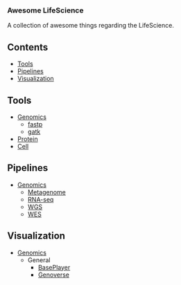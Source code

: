 ### **Awesome LifeScience**

A collection of awesome things regarding the LifeScience.

## Contents
- [Tools](#tools)
- [Pipelines](#pipelines)
- [Visualization](#visualization)

## Tools
- [Genomics](#genomics)
    - [fastp](#fastp)
    - [gatk](#gatk)
- [Protein](#protein)
- [Cell](#cell)

## Pipelines
- [Genomics](#genomics)
    - [Metagenome](#metagenome)
    - [RNA-seq](#rna-seq)
    - [WGS](#wgs)
    - [WES](#wes)

## Visualization
- [Genomics](#genomics)
    - General
        - [BasePlayer](https://baseplayer.fi/)
        - [Genoverse](https://github.com/wtsi-web/Genoverse)
